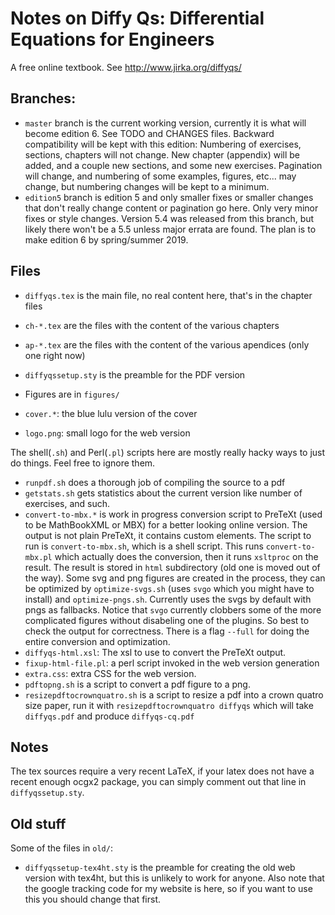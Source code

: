 # Notes on Diffy Qs: Differential Equations for Engineers

A free online textbook.  See http://www.jirka.org/diffyqs/

## Branches:

* ``master`` branch is the current working version, currently it is what will become edition 6.  See TODO and CHANGES files.  Backward compatibility will be kept with this edition: Numbering of exercises, sections, chapters will not change.  New chapter (appendix) will be added, and a couple new sections, and some new exercises.  Pagination will change, and numbering of some examples, figures, etc... may change, but numbering changes will be kept to a minimum.
* ``edition5`` branch is edition 5 and only smaller fixes or smaller changes that don't really change content or pagination go here.  Only very minor fixes or style changes.  Version 5.4 was released from this branch, but likely there won't be a 5.5 unless major errata are found.  The plan is to make edition 6 by spring/summer 2019.

## Files

* ``diffyqs.tex`` is the main file, no real content here, that's in the chapter files
* ``ch-*.tex`` are the files with the content of the various chapters
* ``ap-*.tex`` are the files with the content of the various apendices (only one right now)
* ``diffyqssetup.sty`` is the preamble for the PDF version

* Figures are in ``figures/``

* ``cover.*``: the blue lulu version of the cover
* ``logo.png``: small logo for the web version

The shell(``.sh``) and Perl(``.pl``) scripts here are mostly really hacky ways to just do things.  Feel free to ignore them.

* ``runpdf.sh`` does a thorough job of compiling the source to a pdf
* ``getstats.sh`` gets statistics about the current version like number of exercises, and such.
* ``convert-to-mbx.*`` is work in progress conversion script to PreTeXt (used to be MathBookXML or MBX) for a better looking online version.  The output is not plain PreTeXt, it contains custom elements.  The script to run is ``convert-to-mbx.sh``, which is a shell script.  This runs ``convert-to-mbx.pl`` which actually does the conversion, then it runs ``xsltproc`` on the result.  The result is stored in ``html`` subdirectory (old one is moved out of the way).  Some svg and png figures are created in the process, they can be optimized by ``optimize-svgs.sh`` (uses ``svgo`` which you might have to install) and ``optimize-pngs.sh``.  Currently uses the svgs by default with pngs as fallbacks.  Notice that ``svgo`` currently clobbers some of the more complicated figures without disabeling one of the plugins.  So best to check the output for correctness.  There is a flag ``--full`` for doing the entire conversion and optimization.
* ``diffyqs-html.xsl``: The xsl to use to convert the PreTeXt output.
* ``fixup-html-file.pl``: a perl script invoked in the web version generation
* ``extra.css``: extra CSS for the web version.
* ``pdftopng.sh`` is a script to convert a pdf figure to a png.
* ``resizepdftocrownquatro.sh`` is a script to resize a pdf into a crown quatro size paper, run it with ``resizepdftocrownquatro diffyqs`` which will take ``diffyqs.pdf`` and produce ``diffyqs-cq.pdf``

## Notes

The tex sources require a very recent LaTeX, if your latex does not have a recent enough ocgx2 package, you can simply comment out that line in ``diffyqssetup.sty``.

## Old stuff

Some of the files in ``old/``:

* ``diffyqssetup-tex4ht.sty`` is the preamble for creating the old web version with tex4ht, but this is unlikely to work for anyone.  Also note that the google tracking code for my website is here, so if you want to use this you should change that first.
